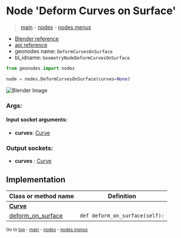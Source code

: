 # Node 'Deform Curves on Surface'

> [main](../structure.md) - [nodes](nodes.md) - [nodes menus](nodes_menus.md)

- [Blender reference](https://docs.blender.org/manual/en/latest/modeling/geometry_nodes/curve/deform_curves_on_surface.html)
- [api reference](https://docs.blender.org/api/current/bpy.types.GeometryNodeDeformCurvesOnSurface.html)
- geonodes name: `DeformCurvesOnSurface`
- bl_idname: `GeometryNodeDeformCurvesOnSurface`

```python
from geonodes import nodes

node = nodes.DeformCurvesOnSurface(curves=None)
```

![Blender Image](https://docs.blender.org/manual/en/latest/_images/node-types_GeometryNodeDeformCurvesOnSurface.webp)

### Args:

#### Input socket arguments:

- **curves**: [Curve](Curve.md)

### Output sockets:

- **curves** : [Curve](Curve.md)

## Implementation

| Class or method name | Definition |
|----------------------|------------|
| **[Curve](Curve.md)** |
| [deform_on_surface](Curve.md#deform_on_surface) | `def deform_on_surface(self):` |
<sub>Go to [top](#node-Deform-Curves-on-Surface) - [main](../structure.md) - [nodes](nodes.md) - [nodes menus](nodes_menus.md)</sub>

